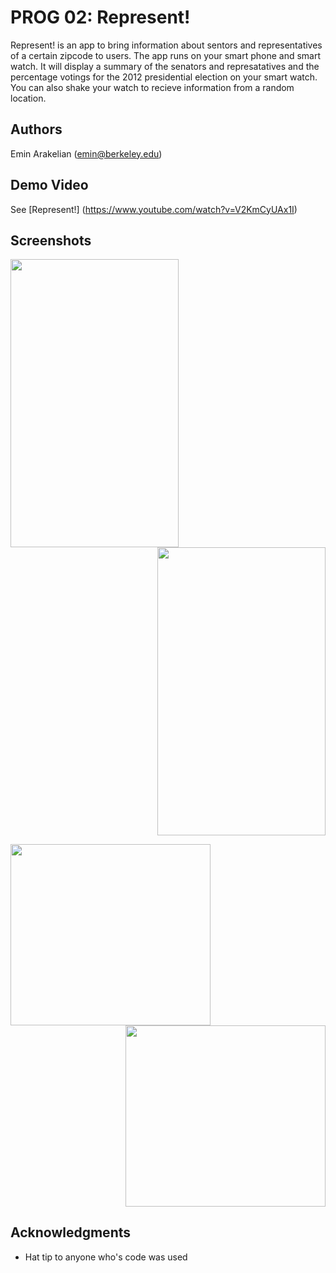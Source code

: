 # PROG 02: Represent!

Represent! is an app to bring information about sentors and representatives of a certain zipcode to users. The app runs on your smart phone and smart watch. It will display a summary of the senators and represatatives and  the percentage votings for the 2012 presidential election on your smart watch. You can also shake your watch to recieve information from a random location.

## Authors

Emin Arakelian ([emin@berkeley.edu](mailto:your_email@berkeley.edu))

## Demo Video

See [Represent!] (https://www.youtube.com/watch?v=V2KmCyUAx1I)

## Screenshots

<div><p><center>
<img src="http://s15.postimg.org/cqjc5cdor/device_2016_03_14_230303.png" width="268.8" height="460.8" align="left"/>
<img src="http://s15.postimg.org/fw3xvjwaz/layout_2016_03_14_225410.png" width="268.8" height="460.8" align="right"/></center></p><BR CLEAR="both"></div>
<p></p>

<div><p><center>
<img src="http://s15.postimg.org/er9vq69u3/layout_2016_03_14_225704.png" width="320" height="290" align="left"/>
<img src="http://s15.postimg.org/k3yq4axqj/layout_2016_03_14_225553.png" width="320" height="290" align="right"/></center></p><BR CLEAR="both"></div>
<p></p>


## Acknowledgments

* Hat tip to anyone who's code was used
